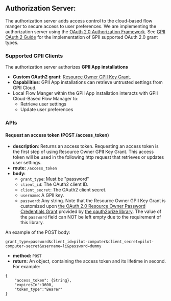 ## Authorization Server:

The authorization server adds access control to the cloud-based flow manger to secure access to user preferences. We are implementing the authorization server using the [OAuth 2.0 Authorization Framework](http://oauth.net/2/). See [GPII OAuth 2 Guide](https://wiki.gpii.net/w/GPII_OAuth_2_Guide) for the implementation of GPII supported OAuth 2.0 grant types.

### Supported GPII Clients
The authorization server authorizes **GPII App installations**

* **Custom OAuth2 grant**: [Resource Owner GPII Key Grant](https://wiki.gpii.net/w/GPII_OAuth_2_Guide#Resource_Owner_GPII_Key_Grant).
* **Capabilities**: GPII App installations can retrieve untrusted settings from GPII Cloud.
* Local Flow Manger within the GPII App installation interacts with GPII Cloud-Based Flow Manager to:
    * Retrieve user settings
    * Update user preferences

### APIs

#### Request an access token (POST /access_token)
* **description**: Returns an access token. Requesting an access token is the first step of using Resource Owner GPII Key Grant. This access token will be used in the following http request that retrieves or updates user settings.
* **route:** `/access_token`
* **body:**
    - `grant_type`: Must be "password"
    - `client_id`: The OAuth2 client ID.
    - `client_secret`: The OAuth2 client secret.
    - `username`: A GPII key.
    - `password`: Any string. Note that the Resource Owner GPII Key Grant is customized upon [the OAuth 2.0 Resource Owner Password Credentials Grant](https://tools.ietf.org/html/rfc6749#section-4.3) provided by [the oauth2orize library](https://github.com/jaredhanson/oauth2orize). The value of the `password` field can NOT be left empty due to the requirement of this library.

An example of the POST body:
```
grant_type=password&client_id=pilot-computer&client_secret=pilot-computer-secret&username=li&password=dummy
```
* **method:** `POST`
* **return:** An object, containing the access token and its lifetime in second. For example:
```
{
    "access_token": {String},
    "expiresIn":3600,
    "token_type":"Bearer"
}
```
